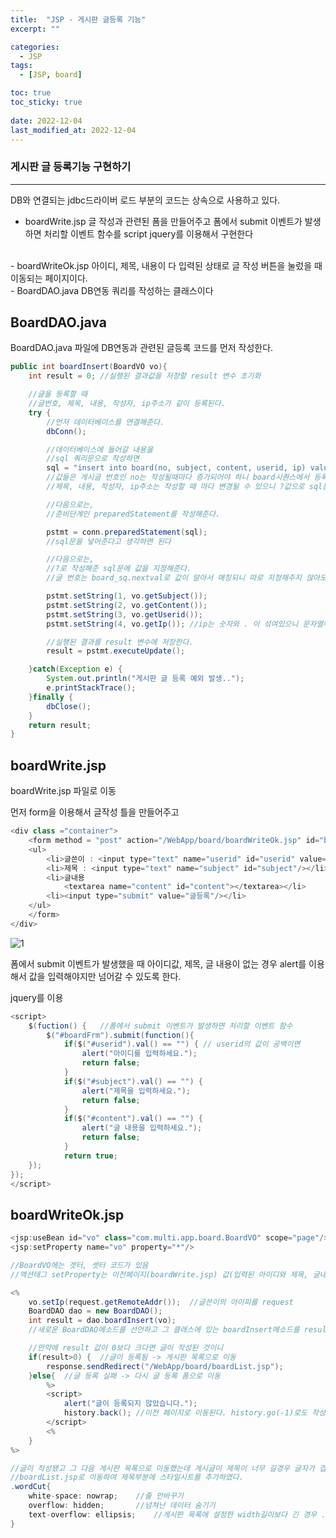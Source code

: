 ```yaml
---
title:  "JSP - 게시판 글등록 기능"
excerpt: ""

categories:
  - JSP
tags:
  - [JSP, board]

toc: true
toc_sticky: true
 
date: 2022-12-04
last_modified_at: 2022-12-04
---
```


### 게시판 글 등록기능 구현하기
---

DB와 연결되는 jdbc드라이버 로드 부분의 코드는 상속으로 사용하고 있다.

- boardWrite.jsp
글 작성과 관련된 폼을 만들어주고 폼에서 submit 이벤트가 발생하면
처리할 이벤트 함수를 script jquery를 이용해서 구현한다
<br>
- boardWriteOk.jsp
아이디, 제목, 내용이 다 입력된 상태로 글 작성 버튼을 눌렀을 때 이동되는 페이지이다.
<br>
- BoardDAO.java
DB연동 쿼리를 작성하는 클래스이다



## BoardDAO.java
BoardDAO.java 파일에 DB연동과 관련된 글등록 코드를 먼저 작성한다.


```java
public int boardInsert(BoardVO vo){
	int result = 0; //실행된 결과값을 저장할 result 변수 초기화

	//글을 등록할 때
	//글번호, 제목, 내용, 작성자, ip주소가 같이 등록된다.
	try {
		//먼저 데이터베이스를 연결해준다.
		dbConn();

		//데이터베이스에 들어갈 내용을 
		//sql 쿼리문으로 작성하면
		sql = "insert into board(no, subject, content, userid, ip) values(board_sq.nextval, ?,?,?,?)";
		//값들은 게시글 번호인 no는 작성될때마다 증가되어야 하니 board시퀀스에서 등록할 때마다 증가될 수 있는 nextval함수를 사용한다.
		//제목, 내용, 작성자, ip주소는 작성할 때 마다 변경될 수 있으니 ?값으로 sql문을 작성한다.

		//다음으로는,
		//준비단계인 preparedStatement를 작성해준다.

		pstmt = conn.preparedStatement(sql);
		//sql문을 넣어준다고 생각하면 된다

		//다음으로는,
		//?로 작성해준 sql문에 값을 지정해준다.
		//글 번호는 board_sq.nextval로 값이 알아서 매칭되니 따로 지정해주지 않아도 된다.

		pstmt.setString(1, vo.getSubject());
		pstmt.setString(2, vo.getContent());
		pstmt.setString(3, vo.getUserid());
		pstmt.setString(4, vo.getIp()); //ip는 숫자와 . 이 섞여있으니 문자열이다

		//실행된 결과를 result 변수에 저장한다.
		result = pstmt.executeUpdate();

	}catch(Exception e) {
		System.out.println("게시판 글 등록 예외 발생..");
		e.printStackTrace();
	}finally {
		dbClose();
	}
	return result;
}
```

## boardWrite.jsp 
boardWrite.jsp 파일로 이동

먼저 form을 이용해서 글작성 틀을 만들어주고

```java
<div class ="container">
	<form method = "post" action="/WebApp/board/boardWriteOk.jsp" id="boardFrm">
	<ul>
		<li>글쓴이 : <input type="text" name="userid" id="userid" value="haro"/></li>
		<li>제목 : <input type="text" name="subject" id="subject"/></li>
		<li>글내용
			<textarea name="content" id="content"></textarea></li>
		<li><input type="submit" value="글등록"/></li>
	</ul>
	</form>
</div>
```
![1](https://user-images.githubusercontent.com/117332830/205481922-d6f00237-ec96-42e0-bb4b-4f46d45c4169.jpg)


폼에서 submit 이벤트가 발생했을 때 아이디값, 제목, 글 내용이 없는 경우
alert를 이용해서 값을 입력해야지만 넘어갈 수 있도록 한다.

jquery를 이용

```java
<script>
	$(fuction() {	//폼에서 submit 이벤트가 발생하면 처리할 이벤트 함수
		$("#boardFrm").submit(function(){
			if($("#userid").val() == "") { // userid의 값이 공백이면
				alert("아이디를 입력하세요.");
				return false;
			}
			if($("#subject").val() == "") {
				alert("제목을 입력하세요.");
				return false;
			}
			if($("#content").val() == "") {
				alert("글 내용을 입력하세요.");
				return false;
			}
			return true;
	});
});
</script>
```

## boardWriteOk.jsp

```java
<jsp:useBean id="vo" class="com.multi.app.board.BoardVO" scope="page"/> 
<jsp:setProperty name="vo" property="*"/>

//BoardVO에는 겟터, 셋터 코드가 있음
//액션태그 setProperty는 이전페이지(boardWrite.jsp) 값(입력된 아이디와 제목, 글내용)을 request하여 vo객체에 셋팅해주는 기능을 가진다.
```

```java
<%
	vo.setIp(request.getRemoteAddr());	//글쓴이의 아이피를 request
	BoardDAO dao = new BoardDAO();
	int result = dao.boardInsert(vo);
	//새로운 BoardDAO메소드를 선언하고 그 클래스에 있는 boardInsert메소드를 result변수에 넣어준다.

	//만약에 result 값이 0보다 크다면 글이 작성된 것이니
	if(result>0) {	//글이 등록됨 -> 게시판 목록으로 이동
		response.sendRedirect("/WebApp/board/boardList.jsp");
	}else{	//글 등록 실패 -> 다시 글 등록 폼으로 이동
		%>
		<script>
			alert("글이 등록되지 않았습니다.");
			history.back();	//이전 페이지로 이동된다. history.go(-1)로도 작성 할 수 있다.
		</script>
		<%
	}
%>

//글이 작성됐고 그 다음 게시판 목록으로 이동했는데 게시글이 제목이 너무 길경우 글자가 겹쳐나오는 문제가 발생했다
//boardList.jsp로 이동하여 제목부분에 스타일시트를 추가하였다.
.wordCut{
	white-space: nowrap;	//줄 안바꾸기
	overflow: hidden;		//넘쳐난 데이터 숨기기
	text-overflow: ellipsis;	//게시판 목록에 설정한 width길이보다 긴 경우 ...로 표시해준다
}
```